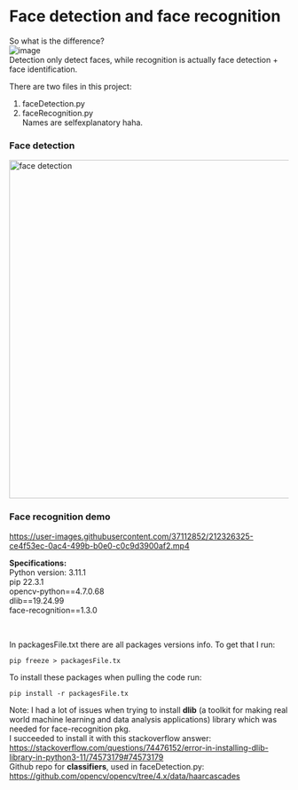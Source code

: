 # Face detection and face recognition

So what is the difference?  
![image](https://user-images.githubusercontent.com/37112852/212126082-1725ac96-d609-40d6-ba78-1384afa2ed7a.png)  
Detection only detect faces, while recognition is actually face detection + face identification.    

There are two files in this project:
1. faceDetection.py
2. faceRecognition.py  
Names are selfexplanatory haha.  <br>

### Face detection   
<img width="610" alt="face detection" src="https://user-images.githubusercontent.com/37112852/212325912-4077b809-248a-4cbb-8892-864130c07f01.PNG">  
   
### Face recognition demo



https://user-images.githubusercontent.com/37112852/212326325-ce4f53ec-0ac4-499b-b0e0-c0c9d3900af2.mp4

  
**Specifications:**  
Python version:  3.11.1   
pip 22.3.1    
opencv-python==4.7.0.68  
dlib==19.24.99  
face-recognition==1.3.0  

<br> 
  
In packagesFile.txt there are all packages versions info. To get that I run:  
```  
pip freeze > packagesFile.tx
```  
To install these packages when pulling the code run:  
```  
pip install -r packagesFile.tx
```  
Note: I had a lot of issues when trying to install **dlib** (a toolkit for making real world machine learning and data analysis applications) library which was needed for face-recognition pkg.  
I succeeded to install it with this stackoverflow answer: https://stackoverflow.com/questions/74476152/error-in-installing-dlib-library-in-python3-11/74573179#74573179   
Github repo for **classifiers**, used in faceDetection.py:  https://github.com/opencv/opencv/tree/4.x/data/haarcascades
<br>




